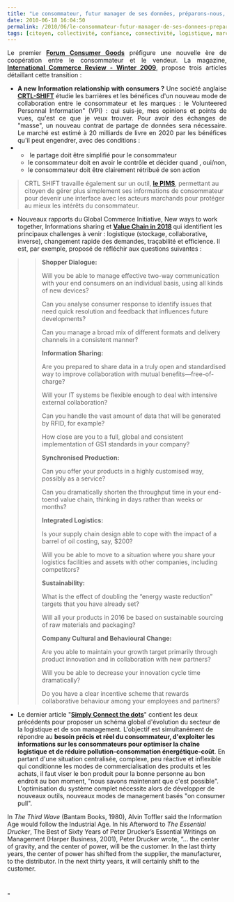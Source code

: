 ```yaml
---
title: "Le consommateur, futur manager de ses données, préparons-nous, préparez-vous !"
date: 2010-06-18 16:04:50
permalink: /2010/06/le-consommateur-futur-manager-de-ses-donnees-preparonsnous-preparezvous.html
tags: [citoyen, collectivité, confiance, connectivité, logistique, marchandises, partage de données]
---
```


<p style="text-align: justify">Le premier <strong><a href="http://www.ciesnet.com/" target="_blank">Forum Consumer Goods</a></strong> préfigure une nouvelle ère de coopération entre le consommateur et le vendeur. La magazine, <strong><a href="http://www.ecr-institute.org/publications/international-commerce-review/archive/vol-8-no-2-4-winter-2009/" target="_blank">International Commerce Review - Winter 2009</a></strong>, propose trois articles détaillant cette transition : </p> <ul> <li> <div style="text-align: justify"><strong>A new Information relationship with consumers ?</strong> Une société anglaise <strong><a href="http://ctrl-shift.co.uk/resources/" target="_blank">CRTL-SHIFT</a></strong> étudie les barrières et les bénéfices d'un nouveau mode de collaboration entre le consommateur et les marques : le Volunteered Personnal Information" (VPI) : qui suis-je, mes opinions et points de vues, qu'est ce que je veux trouver. Pour avoir des échanges de "masse", un nouveau contrat de partage de données sera nécessaire. Le marché est estimé à 20 milliards de livre en 2020 par les bénéfices qu'il peut engendrer, avec des conditions :</div></li> <li><ul> <li> <div style=""text-align: justify"">	 le partage doit être simplifié pour le consommateur</div></li> <li>	 le consommateur doit en avoir le contrôle et décider quand , oui/non,</li> <li>	 le consommateur doit être clairement rétribué de son action </li> </ul> </li></ul> <blockquote> <p style=""text-align: justify"">CRTL SHIFT travaille également sur un outil, <strong><a href=""http://www.rightsideup.net/wp-content/uploads/2009/02/pims-the-interface.pdf"" target=""_blank"">le PIMS</a></strong>, permettant au citoyen de gérer plus simplement ses informations de consommateur pour devenir une interface avec les acteurs marchands pour protéger au mieux les intérêts du consommateur.</p></blockquote> <ul> <li>Nouveaux rapports du Global Commerce Initiative, New ways to work together, Informations sharing et <a href="https://gabrielplassat.github.io/transportsdufutur/wp-content/uploads/sites/6/2010/06/GCI2018FutureValueChain.pdf"" target=""_blank""><strong>Value Chain in 2018</strong></a><strong> </strong>qui identifient les principaux challenges à venir : logistique (stockage, collaborative, inverse), changement rapide des demandes, traçabilité et efficience. Il est, par exemple, proposé de réfléchir aux questions suivantes :</li> </ul> <blockquote> <blockquote> <p class=""MsoNormal""><strong><span lang=""EN-GB""><span style=""font-family: Times New Roman"">Shopper Dialogue:</span></span></strong></p> <p class=""MsoNormal""><span lang=""EN-GB""><span style=""font-family: Times New Roman"">Will you be able to manage effective two-way communication with your end consumers on an individual basis, using all kinds of new devices?</span></span></p> <p class=""MsoNormal""><span lang=""EN-GB""><span style=""font-family: Times New Roman"">Can you analyse consumer response to identify issues that need quick resolution and feedback that influences future developments? </span></span></p> <p class=""MsoNormal""><span lang=""EN-GB""><span style=""font-family: Times New Roman"">Can you manage a broad mix of different formats and delivery channels in a consistent manner?</span></span></p> <p class=""MsoNormal""><strong><span lang=""EN-GB""><span style=""font-family: Times New Roman"">Information Sharing:</span></span></strong></p> <p class=""MsoNormal""><span lang=""EN-GB""><span style=""font-family: Times New Roman"">Are you prepared to share data in a truly open and standardised way to improve collaboration with mutual benefits—free-of-charge?</span></span></p> <p class=""MsoNormal""><span lang=""EN-GB""><span style=""font-family: Times New Roman"">Will your IT systems be flexible enough to deal with intensive external collaboration?</span></span></p> <p class=""MsoNormal""><span lang=""EN-GB""><span style=""font-family: Times New Roman"">Can you handle the vast amount of data that will be generated by RFID, for example?</span></span></p> <p class=""MsoNormal""><span lang=""EN-GB""><span style=""font-family: Times New Roman"">How close are you to a full, global and consistent implementation of GS1 standards in your company?</span></span></p> <p class=""MsoNormal""><strong><span lang=""EN-GB""><span style=""font-family: Times New Roman"">Synchronised Production:</span></span></strong></p> <p class=""MsoNormal""><span lang=""EN-GB""><span style=""font-family: Times New Roman"">Can you offer your products in a highly customised way, possibly as a service?</span></span></p> <p class=""MsoNormal""><span lang=""EN-GB""><span style=""font-family: Times New Roman"">Can you dramatically shorten the throughput time in your end-toend value chain, thinking in days rather than weeks or months?</span></span></p> <p class=""MsoNormal""><strong><span lang=""EN-GB""><span style=""font-family: Times New Roman"">Integrated Logistics:</span></span></strong></p> <p class=""MsoNormal""><span lang=""EN-GB""><span style=""font-family: Times New Roman"">Is your supply chain design able to cope with the impact of a barrel of oil costing, say, $200?</span></span></p> <p class=""MsoNormal""><span lang=""EN-GB""><span style=""font-family: Times New Roman"">Will you be able to move to a situation where you share your logistics facilities and assets with other companies, including competitors?</span></span></p> <p class=""MsoNormal""><strong><span lang=""EN-GB""><span style=""font-family: Times New Roman"">Sustainability:</span></span></strong></p> <p class=""MsoNormal""><span lang=""EN-GB""><span style=""font-family: Times New Roman"">What is the effect of doubling the “energy waste reduction” targets that you have already set?</span></span></p> <p class=""MsoNormal""><span lang=""EN-GB""><span style=""font-family: Times New Roman"">Will all your products in 2016 be based on sustainable sourcing of raw materials and packaging?</span></span></p> <p class=""MsoNormal""><strong><span lang=""EN-GB""><span style=""font-family: Times New Roman"">Company Cultural and Behavioural Change:</span></span></strong></p> <p class=""MsoNormal""><span lang=""EN-GB""><span style=""font-family: Times New Roman"">Are you able to maintain your growth target primarily through product innovation and in collaboration with new partners?</span></span></p> <p class=""MsoNormal""><span lang=""EN-GB""><span style=""font-family: Times New Roman"">Will you be able to decrease your innovation cycle time dramatically?</span></span></p> <p class=""MsoNormal""><span lang=""EN-GB""><span style=""font-family: Times New Roman"">Do you have a clear incentive scheme that rewards collaborative behaviour among your employees and partners?</span></span><span lang=""EN-GB""></span></p></blockquote></blockquote> <ul> <li> <div style=""text-align: justify"">Le dernier article "<strong><a href=""http://www.ecr-institute.org/publications/international-commerce-review/archive/vol-8-no-2-4-winter-2009/simply-connect-the-dots/"" target=""_blank"">Simply Connect the dots</a></strong>" contient les deux précédents pour proposer un schéma global d'évolution du secteur de la logistique et de son management. L'objectif est simultanément de répondre au <strong>besoin précis et réel du consommateur, d'exploiter les informations sur les consommateurs pour optimiser la chaîne logistique et de réduire pollution-consommation énergétique-coût</strong>. En partant d'une situation centralisée, complexe, peu réactive et inflexible qui conditionne les modes de commercialisation des produits et les achats, il faut viser le bon produit pour la bonne personne au bon endroit au bon moment, "nous savons maintenant que c'est possible". L'optimisation du système complet nécessite alors de développer de nouveaux outils, nouveaux modes de management basés "on consumer pull".</div></li> </ul> <p style=""text-align: justify"">In <em>The Third Wave</em> (Bantam Books, 1980), Alvin Toffler said the Information Age would follow the Industrial Age. In his Afterword to <em>The Essential Drucker</em>, The Best of Sixty Years of Peter Drucker’s Essential Writings on Management (Harper Business, 2001), Peter Drucker wrote, “… the center of gravity, and the center of power, will be the customer. In the last thirty years, the center of power has shifted from the supplier, the manufacturer, to the distributor. In the next thirty years, it will certainly shift to the customer.</p> <ul> <div style=""text-align: justify""> </div></ul>"
